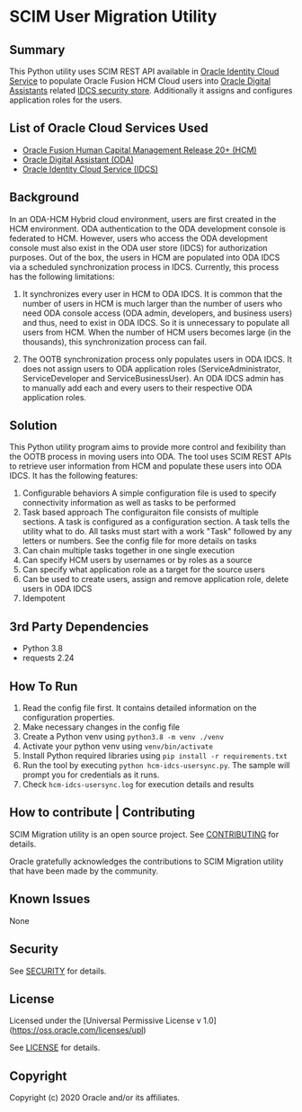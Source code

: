 
# SCIM User Migration Utility


## Summary
This Python utility uses SCIM REST API available in [Oracle Identity Cloud Service](https://docs.oracle.com/en/cloud/paas/identity-cloud/index.html) to populate Oracle Fusion HCM Cloud users into   [Oracle Digital Assistants](https://www.oracle.com/uk/chatbots/digital-assistant-platform/) related [IDCS security store](https://docs.oracle.com/en/cloud/paas/identity-cloud/index.html). Additionally it assigns and configures application roles for the users.


## List of Oracle Cloud Services Used

- [Oracle Fusion Human Capital Management Release 20+ (HCM)](https://go.oracle.com/lp=67507?src1=:ad:pas:go:dg:RC_WWMK160606P00115C0013:_uk_hcm_emea_dm_en&SC=sckw=WWMK160606P00115C0013&mkwid=%7cpmt%7ce%7cpdv%7cc%7c&GOOGLE&oracle+human+capital+management&CjwKCAiAoOz-BRBdEiwAyuvA6799arSnD0zbAxPFKqqv5Gg6ADfVsyDndAI9vpM2swr3I9_4_zorChoCDhMQAvD_BwE&gclid=CjwKCAiAoOz-BRBdEiwAyuvA6799arSnD0zbAxPFKqqv5Gg6ADfVsyDndAI9vpM2swr3I9_4_zorChoCDhMQAvD_BwE&gclsrc=aw.ds) 
- [Oracle Digital Assistant (ODA)](https://www.oracle.com/uk/chatbots/digital-assistant-platform/)
- [Oracle Identity Cloud Service (IDCS)](https://docs.oracle.com/en/cloud/paas/identity-cloud/index.html)

## Background

In an ODA-HCM Hybrid cloud environment, users are first created in the HCM environment. ODA authentication to the ODA development console is federated to HCM. However, users who access the ODA development console must also exist in the ODA user store (IDCS) for authorization purposes. Out of the box, the users in HCM are populated into ODA IDCS via a scheduled synchronization process in IDCS. Currently, this process has the following limitations:

1. It synchronizes every user in HCM to ODA IDCS. 
   It is common that the number of users in HCM is much larger than the number of users who need ODA console access (ODA admin, developers, and business users) and thus, need to exist in ODA IDCS. So it is unnecessary to populate all users from HCM. When the number of HCM users becomes large (in the thousands), this synchronization process can fail.

2. The OOTB synchronization process only populates users in ODA IDCS. It does not assign users to ODA application roles (ServiceAdministrator, ServiceDeveloper and ServiceBusinessUser).
   An ODA IDCS admin has to manually add each and every users to their respective ODA application roles.


## Solution

This Python utility program aims to provide more control and fexibility than the OOTB process in moving users into ODA. The tool uses SCIM REST APIs to retrieve user information from HCM and populate these users into ODA IDCS. It has the following features:

1. Configurable behaviors
   A simple configuration file is used to specify connectivity information as well as tasks to be performed
2. Task based approach
   The configuraiton file consists of multiple sections. A task is configured as a configuration section. A task tells the utility what to do. All tasks must start with a work "Task" followed by any letters or numbers. See the config file for more details on tasks
3. Can chain multiple tasks together in one single execution
4. Can specify HCM users by usernames or by roles as a source
5. Can specify what application role as a target for the source users
6. Can be used to create users, assign and remove application role, delete users in ODA IDCS
7. Idempotent


## 3rd Party Dependencies

- Python 3.8
- requests 2.24

##  How To Run

1. Read the config file first. It contains detailed information on the configuration properties.
2. Make necessary changes in the config file
3. Create a Python venv using `python3.8 -m venv ./venv`
4. Activate your python venv  using `venv/bin/activate`
5. Install Python required libraries using `pip install -r requirements.txt`
6. Run the tool by executing  `python hcm-idcs-usersync.py`. The sample will prompt you for credentials as it runs.
7. Check `hcm-idcs-usersync.log` for execution details and results


## How to contribute | Contributing
SCIM Migration utility is an open source project.
See [CONTRIBUTING](./CONTRIBUTING.md) for details.

Oracle gratefully acknowledges the contributions to SCIM Migration utility that have been made by the community.

## Known Issues
None

## Security
See [SECURITY](./SECURITY.md) for details.

## License
Licensed under the [Universal Permissive License v 1.0] (https://oss.oracle.com/licenses/upl)

See [LICENSE](./LICENSE.txt) for details.

## Copyright
Copyright (c) 2020 Oracle and/or its affiliates.